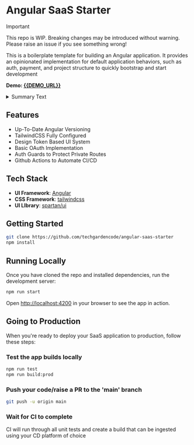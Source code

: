 # Angular SaaS Starter

> [!IMPORTANT]  
> This repo is WIP. Breaking changes may be introduced without warning. Please raise an issue if you see something wrong!

This is a boilerplate template for building an Angular application. It provides an opinionated implementation for default application behaviors, such as auth, payment, and project structure to quickly bootstrap and start development

**Demo: [{{DEMO_URL}}]({{DEMO_URL}})**

<details>
  <summary>Summary Text</summary>
  
  Summary Description

</details>

## Features

- Up-To-Date Angular Versioning
- TailwindCSS Fully Configured
- Design Token Based UI System
- Basic OAuth Implementation
- Auth Guards to Protect Private Routes
- Github Actions to Automate CI/CD

## Tech Stack

- **UI Framework**: [Angular](https://angular.dev/)
- **CSS Framework**: [tailwindcss](https://tailwindcss.com/)
- **UI LIbrary**: [spartan/ui](https://www.spartan.ng/)

## Getting Started

```bash
git clone https://github.com/techgardencode/angular-saas-starter
npm install
```

## Running Locally

Once you have cloned the repo and installed dependencies, run the development server:

```bash
npm run start
```

Open [http://localhost:4200](http://localhost:4200) in your browser to see the app in action.

## Going to Production

When you're ready to deploy your SaaS application to production, follow these steps:

### Test the app builds locally

```bash
npm run test
npm run build:prod
```

### Push your code/raise a PR to the 'main' branch

```bash
git push -u origin main
```

### Wait for CI to complete

CI will run through all unit tests and create a build that can be ingested using your CD platform of choice
